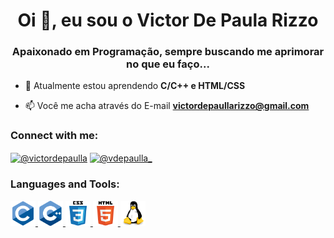 <h1 align="center">Oi 👋, eu sou o Victor De Paula Rizzo</h1>
<h3 align="center">Apaixonado em Programação, sempre buscando me aprimorar no que eu faço...</h3>

- 🌱 Atualmente estou aprendendo **C/C++ e HTML/CSS**

- 📫 Você me acha através do E-mail **victordepaullarizzo@gmail.com**

<h3 align="left">Connect with me:</h3>
<p align="left">
<a href="https://twitter.com/@victordepaulla" target="blank"><img align="center" src="https://raw.githubusercontent.com/rahuldkjain/github-profile-readme-generator/master/src/images/icons/Social/twitter.svg" alt="@victordepaulla" height="30" width="40" /></a>
<a href="https://instagram.com/@vdepaulla_" target="blank"><img align="center" src="https://raw.githubusercontent.com/rahuldkjain/github-profile-readme-generator/master/src/images/icons/Social/instagram.svg" alt="@vdepaulla_" height="30" width="40" /></a>
</p>

<h3 align="left">Languages and Tools:</h3>
<p align="left"> <a href="https://www.cprogramming.com/" target="_blank" rel="noreferrer"> <img src="https://raw.githubusercontent.com/devicons/devicon/master/icons/c/c-original.svg" alt="c" width="40" height="40"/> </a> <a href="https://www.w3schools.com/cpp/" target="_blank" rel="noreferrer"> <img src="https://raw.githubusercontent.com/devicons/devicon/master/icons/cplusplus/cplusplus-original.svg" alt="cplusplus" width="40" height="40"/> </a> <a href="https://www.w3schools.com/css/" target="_blank" rel="noreferrer"> <img src="https://raw.githubusercontent.com/devicons/devicon/master/icons/css3/css3-original-wordmark.svg" alt="css3" width="40" height="40"/> </a> <a href="https://www.w3.org/html/" target="_blank" rel="noreferrer"> <img src="https://raw.githubusercontent.com/devicons/devicon/master/icons/html5/html5-original-wordmark.svg" alt="html5" width="40" height="40"/> </a> <a href="https://www.linux.org/" target="_blank" rel="noreferrer"> <img src="https://raw.githubusercontent.com/devicons/devicon/master/icons/linux/linux-original.svg" alt="linux" width="40" height="40"/> </a> </p>


<!---
- 👋 Hi, I’m @vdepaulla
- 👀 I’m interested in ...
- 🌱 I’m currently learning ...
- 💞️ I’m looking to collaborate on ...
- 📫 How to reach me ...

vdepaulla/vdepaulla is a ✨ special ✨ repository because its `README.md` (this file) appears on your GitHub profile.
You can click the Preview link to take a look at your changes.
--->
